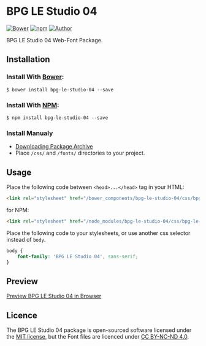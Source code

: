 # BPG LE Studio 04

[![Bower](https://img.shields.io/bower/v/bpg-le-studio-04.svg)](http://bower.io/search/?q=bpg-le-studio-04)
[![npm](https://img.shields.io/npm/v/bpg-le-studio-04.svg)](https://www.npmjs.com/package/bpg-le-studio-04)
[![Author](https://img.shields.io/badge/Font_Author-Besarion_Gugushvili-blue.svg)](https://github.com/web-fonts/bpg-le-studio-04)

BPG LE Studio 04 Web-Font Package.

## Installation

### Install With [Bower](http://bower.io):

```
$ bower install bpg-le-studio-04 --save
```

### Install With [NPM](https://www.npmjs.com):

```
$ npm install bpg-le-studio-04 --save
```

### Install Manualy

* [Downloading Package Archive](https://github.com/web-fonts/bpg-le-studio-04/archive/master.zip)
* Place `/css/` and `/fonts/` directories to your project.

## Usage

Place the following code between `<head>...</head>` tag in your HTML:

```html
<link rel="stylesheet" href="/bower_components/bpg-le-studio-04/css/bpg-le-studio-04.css">
```

for NPM:

```html
<link rel="stylesheet" href="/node_modules/bpg-le-studio-04/css/bpg-le-studio-04.css">
```

Place the following code to your stylesheets, or use another css selector instead of `body`.

```css
body {
    font-family: 'BPG LE Studio 04', sans-serif;
}
```

## Preview

[Preview BPG LE Studio 04 in Browser](http://web-fonts.ge/bpg-le-studio-04)

## Licence

The BPG LE Studio 04 package is open-sourced software licensed under the [MIT license](http://opensource.org/licenses/MIT), but the Font files are licenced under [CC BY-NC-ND 4.0](http://creativecommons.org/licenses/by-nc-nd/4.0/).